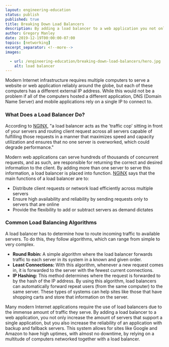 ```yaml
---
layout: engineering-education
status: publish
published: true
title: Breaking Down Load Balancers
description: By adding a load balancer to a web application you not only increase the amount of servers that support a single application, but you also increase the reliably of an application with backups and fallback servers.
author: Gregory Manley
date: 2019-12-19T00:00:00-07:00
topics: [networking]
excerpt_separator: <!--more-->
images:

  - url: /engineering-education/breaking-down-load-balancers/hero.jpg
    alt: load balancer
---
```

Modern Internet infrastructure requires multiple computers to serve a website or web application reliably around the globe, but each of these computers has a different external IP address. While this would not be a problem if all of the computers hosted a different application, DNS (Domain Name Server) and mobile applications rely on a single IP to connect to.
<!--more-->

### What Does a Load Balancer Do?
According to [NGINX](https://www.ngnix.com/resources/glossary/load-balancing/), "a load balancer acts as the 'traffic cop' sitting in front of your servers and routing client request across all servers capable of fulfilling those requests in a manner that maximizes speed and capacity utilization and ensures that no one server is overworked, which could degrade performance."

Modern web applications can serve hundreds of thousands of concurrent requests, and as such, are responsible for returning the correct and desired information to the client. By adding more than one server to serve this information, a load balancer is placed into function. [NGINX](https://www.ngnix.com/resources/glossary/load-balancing/) says that the main functions of a load balancer are to:

- Distribute client requests or network load efficiently across multiple servers
- Ensure high availability and reliability by sending requests only to servers that are online
- Provide the flexibility to add or subtract servers as demand dictates

### Common Load Balancing Algorithms
A load balancer has to determine how to route incoming traffic to available servers. To do this, they follow algorithms, which can range from simple to very complex.

- **Round Robin:** A simple algorithm where the load balancer forwards traffic to each server in its system in a known and given order.
- **Least Connections:** With this algorithm, whenever a new request comes in, it is forwarded to the server with the fewest current connections.
- **IP Hashing:** This method determines where the request is forwarded to by the hash of the IP address. By using this algorithm, load balancers can automatically forward repeat users (from the same computer) to the same server. These types of systems can help sites like those that have shopping carts and store that information on the server.

Many modern Internet applications require the use of load balancers due to the immense amount of traffic they serve. By adding a load balancer to a web application, you not only increase the amount of servers that support a single application, but you also increase the reliability of an application with backup and fallback servers. This system allows for sites like Google and Amazon to have high uptimes, with almost no downtime, by relying on a multitude of computers networked together with a load balancer.
